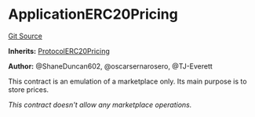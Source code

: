 # ApplicationERC20Pricing
[Git Source](https://github.com/thrackle-io/tron/blob/bcbcc01a5b28a551282aabeb3b2db849eb2ab94f/src/example/pricing/ApplicationERC20Pricing.sol)

**Inherits:**
[ProtocolERC20Pricing](/src/client/pricing/ProtocolERC20Pricing.sol/contract.ProtocolERC20Pricing.md)

**Author:**
@ShaneDuncan602, @oscarsernarosero, @TJ-Everett

This contract is an emulation of a marketplace only. Its main purpose is to store prices.

*This contract doesn't allow any marketplace operations.*


